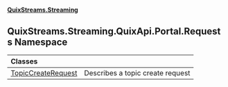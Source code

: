 #### [QuixStreams.Streaming](index.md 'index')

## QuixStreams.Streaming.QuixApi.Portal.Requests Namespace

| Classes | |
| :--- | :--- |
| [TopicCreateRequest](TopicCreateRequest.md 'QuixStreams.Streaming.QuixApi.Portal.Requests.TopicCreateRequest') | Describes a topic create request |
